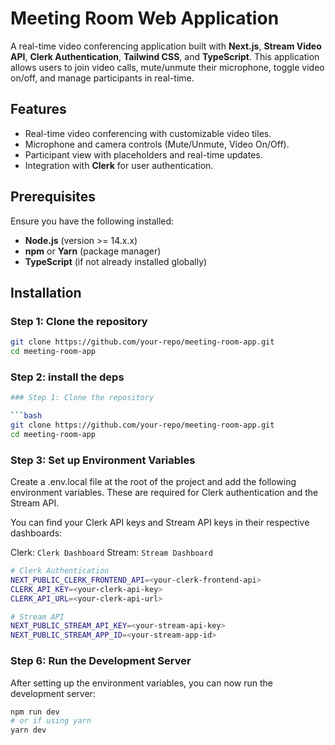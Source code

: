 # Meeting Room Web Application

A real-time video conferencing application built with **Next.js**, **Stream Video API**, **Clerk Authentication**, **Tailwind CSS**, and **TypeScript**. This application allows users to join video calls, mute/unmute their microphone, toggle video on/off, and manage participants in real-time.

## Features

- Real-time video conferencing with customizable video tiles.
- Microphone and camera controls (Mute/Unmute, Video On/Off).
- Participant view with placeholders and real-time updates.
- Integration with **Clerk** for user authentication.

## Prerequisites

Ensure you have the following installed:

- **Node.js** (version >= 14.x.x)
- **npm** or **Yarn** (package manager)
- **TypeScript** (if not already installed globally)

## Installation

### Step 1: Clone the repository

```bash
git clone https://github.com/your-repo/meeting-room-app.git
cd meeting-room-app
```

### Step 2: install the deps

```bash
### Step 1: Clone the repository

```bash
git clone https://github.com/your-repo/meeting-room-app.git
cd meeting-room-app
```


### Step 3: Set up Environment Variables
Create a .env.local file at the root of the project and add the following environment variables. These are required for Clerk authentication and the Stream API.

You can find your Clerk API keys and Stream API keys in their respective dashboards:

Clerk: `Clerk Dashboard`
Stream: `Stream Dashboard`
```bash
# Clerk Authentication
NEXT_PUBLIC_CLERK_FRONTEND_API=<your-clerk-frontend-api>
CLERK_API_KEY=<your-clerk-api-key>
CLERK_API_URL=<your-clerk-api-url>

# Stream API
NEXT_PUBLIC_STREAM_API_KEY=<your-stream-api-key>
NEXT_PUBLIC_STREAM_APP_ID=<your-stream-app-id>

```



### Step 6: Run the Development Server
After setting up the environment variables, you can now run the development server:
```bash
npm run dev
# or if using yarn
yarn dev
```
